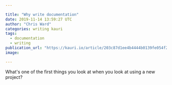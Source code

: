 ```yaml
---

title: "Why write documentation"
date: 2019-11-14 13:59:27 UTC
author: "Chris Ward"
categories: writing kauri
tags:
  - documentation
  - writing
publication_url: "https://kauri.io/article/203c87d1ee4b4444b0139fe054f28607"
image:

---
```


What's one of the first things you look at when you look at using a new project?

